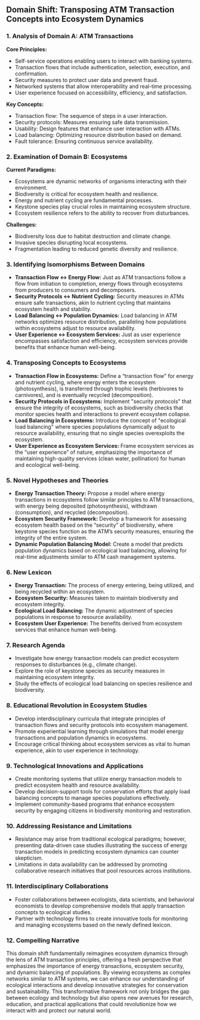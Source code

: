 ## Domain Shift: Transposing ATM Transaction Concepts into Ecosystem Dynamics

### 1. Analysis of Domain A: ATM Transactions
**Core Principles:**
- Self-service operations enabling users to interact with banking systems.
- Transaction flows that include authentication, selection, execution, and confirmation.
- Security measures to protect user data and prevent fraud.
- Networked systems that allow interoperability and real-time processing.
- User experience focused on accessibility, efficiency, and satisfaction.

**Key Concepts:**
- Transaction flow: The sequence of steps in a user interaction.
- Security protocols: Measures ensuring safe data transmission.
- Usability: Design features that enhance user interaction with ATMs.
- Load balancing: Optimizing resource distribution based on demand.
- Fault tolerance: Ensuring continuous service availability.

### 2. Examination of Domain B: Ecosystems
**Current Paradigms:**
- Ecosystems are dynamic networks of organisms interacting with their environment.
- Biodiversity is critical for ecosystem health and resilience.
- Energy and nutrient cycling are fundamental processes.
- Keystone species play crucial roles in maintaining ecosystem structure.
- Ecosystem resilience refers to the ability to recover from disturbances.

**Challenges:**
- Biodiversity loss due to habitat destruction and climate change.
- Invasive species disrupting local ecosystems.
- Fragmentation leading to reduced genetic diversity and resilience.

### 3. Identifying Isomorphisms Between Domains
- **Transaction Flow ↔ Energy Flow:** Just as ATM transactions follow a flow from initiation to completion, energy flows through ecosystems from producers to consumers and decomposers.
- **Security Protocols ↔ Nutrient Cycling:** Security measures in ATMs ensure safe transactions, akin to nutrient cycling that maintains ecosystem health and stability.
- **Load Balancing ↔ Population Dynamics:** Load balancing in ATM networks optimizes resource distribution, paralleling how populations within ecosystems adjust to resource availability.
- **User Experience ↔ Ecosystem Services:** Just as user experience encompasses satisfaction and efficiency, ecosystem services provide benefits that enhance human well-being.

### 4. Transposing Concepts to Ecosystems
- **Transaction Flow in Ecosystems:** Define a “transaction flow” for energy and nutrient cycling, where energy enters the ecosystem (photosynthesis), is transferred through trophic levels (herbivores to carnivores), and is eventually recycled (decomposition).
- **Security Protocols in Ecosystems:** Implement "security protocols" that ensure the integrity of ecosystems, such as biodiversity checks that monitor species health and interactions to prevent ecosystem collapse.
- **Load Balancing in Ecosystems:** Introduce the concept of "ecological load balancing" where species populations dynamically adjust to resource availability, ensuring that no single species overexploits the ecosystem.
- **User Experience as Ecosystem Services:** Frame ecosystem services as the “user experience” of nature, emphasizing the importance of maintaining high-quality services (clean water, pollination) for human and ecological well-being.

### 5. Novel Hypotheses and Theories
- **Energy Transaction Theory:** Propose a model where energy transactions in ecosystems follow similar principles to ATM transactions, with energy being deposited (photosynthesis), withdrawn (consumption), and recycled (decomposition).
- **Ecosystem Security Framework:** Develop a framework for assessing ecosystem health based on the “security” of biodiversity, where keystone species function as the ATM’s security measures, ensuring the integrity of the entire system.
- **Dynamic Population Balancing Model:** Create a model that predicts population dynamics based on ecological load balancing, allowing for real-time adjustments similar to ATM cash management systems.

### 6. New Lexicon
- **Energy Transaction:** The process of energy entering, being utilized, and being recycled within an ecosystem.
- **Ecosystem Security:** Measures taken to maintain biodiversity and ecosystem integrity.
- **Ecological Load Balancing:** The dynamic adjustment of species populations in response to resource availability.
- **Ecosystem User Experience:** The benefits derived from ecosystem services that enhance human well-being.

### 7. Research Agenda
- Investigate how energy transaction models can predict ecosystem responses to disturbances (e.g., climate change).
- Explore the role of keystone species as security measures in maintaining ecosystem integrity.
- Study the effects of ecological load balancing on species resilience and biodiversity.

### 8. Educational Revolution in Ecosystem Studies
- Develop interdisciplinary curricula that integrate principles of transaction flows and security protocols into ecosystem management.
- Promote experiential learning through simulations that model energy transactions and population dynamics in ecosystems.
- Encourage critical thinking about ecosystem services as vital to human experience, akin to user experience in technology.

### 9. Technological Innovations and Applications
- Create monitoring systems that utilize energy transaction models to predict ecosystem health and resource availability.
- Develop decision-support tools for conservation efforts that apply load balancing concepts to manage species populations effectively.
- Implement community-based programs that enhance ecosystem security by engaging citizens in biodiversity monitoring and restoration.

### 10. Addressing Resistance and Limitations
- Resistance may arise from traditional ecological paradigms; however, presenting data-driven case studies illustrating the success of energy transaction models in predicting ecosystem dynamics can counter skepticism.
- Limitations in data availability can be addressed by promoting collaborative research initiatives that pool resources across institutions.

### 11. Interdisciplinary Collaborations
- Foster collaborations between ecologists, data scientists, and behavioral economists to develop comprehensive models that apply transaction concepts to ecological studies.
- Partner with technology firms to create innovative tools for monitoring and managing ecosystems based on the newly defined lexicon.

### 12. Compelling Narrative
This domain shift fundamentally reimagines ecosystem dynamics through the lens of ATM transaction principles, offering a fresh perspective that emphasizes the importance of energy transactions, ecosystem security, and dynamic balancing of populations. By viewing ecosystems as complex networks similar to ATM systems, we can enhance our understanding of ecological interactions and develop innovative strategies for conservation and sustainability. This transformative framework not only bridges the gap between ecology and technology but also opens new avenues for research, education, and practical applications that could revolutionize how we interact with and protect our natural world.